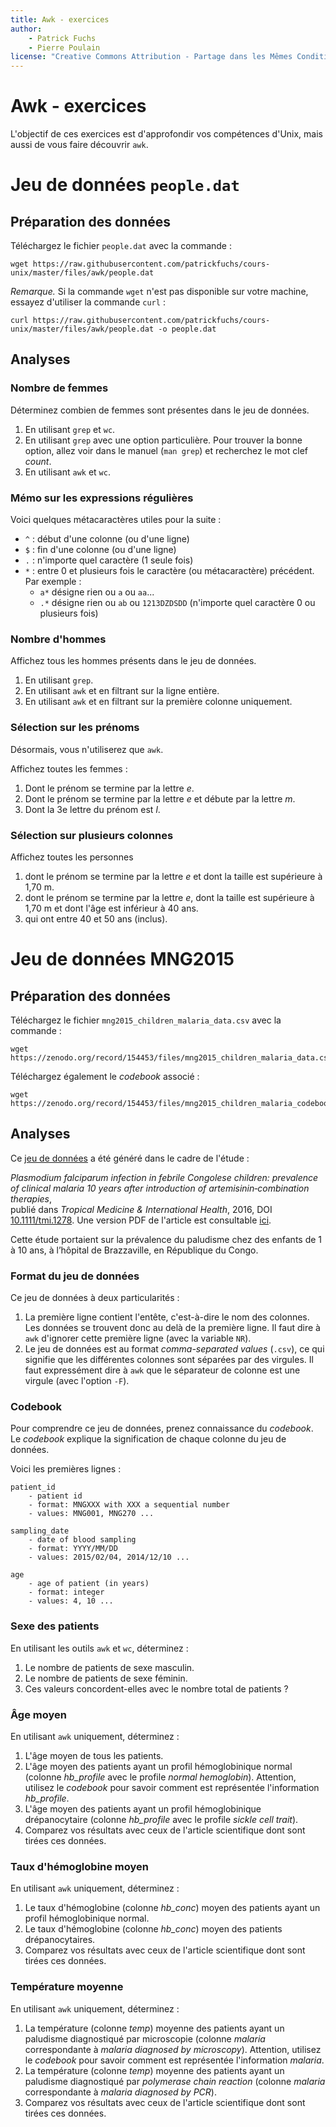 ```yaml
---
title: Awk - exercices
author:
    - Patrick Fuchs
    - Pierre Poulain
license: "Creative Commons Attribution - Partage dans les Mêmes Conditions 4.0"
---
```


# Awk - exercices

L'objectif de ces exercices est d'approfondir vos compétences d'Unix, mais aussi de vous faire découvrir `awk`.


# Jeu de données `people.dat`

## Préparation des données

Téléchargez le fichier `people.dat` avec la commande :
```
wget https://raw.githubusercontent.com/patrickfuchs/cours-unix/master/files/awk/people.dat
```

*Remarque.* Si la commande `wget` n'est pas disponible sur votre machine, essayez d'utiliser la commande `curl` :
```
curl https://raw.githubusercontent.com/patrickfuchs/cours-unix/master/files/awk/people.dat -o people.dat
```

## Analyses


### Nombre de femmes

Déterminez combien de femmes sont présentes dans le jeu de données.
1. En utilisant `grep` et `wc`.
1. En utilisant `grep` avec une option particulière. Pour trouver la bonne option, allez voir dans le manuel (`man grep`) et recherchez le mot clef *count*.
1. En utilisant `awk` et `wc`.


### Mémo sur les expressions régulières

Voici quelques métacaractères utiles pour la suite :
- `^` : début d'une colonne (ou d'une ligne)
- `$` : fin d'une colonne (ou d'une ligne)
- `.` : n'importe quel caractère (1 seule fois)
- `*` : entre 0 et plusieurs fois le caractère (ou métacaractère) précédent.
    Par exemple :
    + `a*` désigne rien ou `a` ou `aa`...
    + `.*` désigne rien ou `ab` ou `1213DZDSDD` (n'importe quel caractère 0 ou plusieurs fois)

### Nombre d'hommes

Affichez tous les hommes présents dans le jeu de données.
1. En utilisant `grep`.
1. En utilisant `awk` et en filtrant sur la ligne entière.
1. En utilisant `awk` et en filtrant sur la première colonne uniquement.


### Sélection sur les prénoms

Désormais, vous n'utiliserez que `awk`.

Affichez toutes les femmes :
1. Dont le prénom se termine par la lettre *e*.
1. Dont le prénom se termine par la lettre *e* et débute par la lettre *m*.
1. Dont la 3e lettre du prénom est *l*.


### Sélection sur plusieurs colonnes

Affichez toutes les personnes
1. dont le prénom se termine par la lettre *e* et dont la taille est supérieure à 1,70 m.
1. dont le prénom se termine par la lettre *e*, dont la taille est supérieure à 1,70 m et dont l'âge est inférieur à 40 ans.
1. qui ont entre 40 et 50 ans (inclus).


# Jeu de données MNG2015

## Préparation des données

Téléchargez le fichier `mng2015_children_malaria_data.csv` avec la commande :
```
wget https://zenodo.org/record/154453/files/mng2015_children_malaria_data.csv
```

Téléchargez également le *codebook* associé :
```
wget https://zenodo.org/record/154453/files/mng2015_children_malaria_codebook.txt
```


## Analyses

Ce [jeu de données](https://zenodo.org/record/154453/) a été généré dans le cadre de l'étude :

*Plasmodium falciparum infection in febrile Congolese children: prevalence of clinical malaria 10 years after introduction of artemisinin‐combination therapies*,  
publié dans *Tropical Medicine & International Health*, 2016, DOI [10.1111/tmi.1278](https://doi.org/10.1111/tmi.12786). Une version PDF de l'article est consultable [ici](http://cupnet.net/docs/Etoka-Beka_2016_TMIH.pdf).

Cette étude portaient sur la prévalence du paludisme chez des enfants de 1 à 10 ans, à l’hôpital de Brazzaville, en République du Congo.


### Format du jeu de données

Ce jeu  de données à deux particularités :
1. La première ligne contient l'entête, c'est-à-dire le nom des colonnes. Les données se trouvent donc au delà de la première ligne. Il faut dire à `awk` d'ignorer cette première ligne (avec la variable `NR`).
2. Le jeu de données est au format *comma-separated values* (`.csv`), ce qui signifie que les différentes colonnes sont séparées par des virgules. Il faut expressément dire à `awk` que le séparateur de colonne est une virgule (avec l'option `-F`).


### Codebook

Pour comprendre ce jeu de données, prenez connaissance du *codebook*. Le *codebook* explique la signification de chaque colonne du jeu de données.

Voici les premières lignes :
```
patient_id
    - patient id
    - format: MNGXXX with XXX a sequential number
    - values: MNG001, MNG270 ...

sampling_date
    - date of blood sampling
    - format: YYYY/MM/DD
    - values: 2015/02/04, 2014/12/10 ...

age
    - age of patient (in years)
    - format: integer
    - values: 4, 10 ...
```


### Sexe des patients

En utilisant les outils `awk` et `wc`, déterminez :

1. Le nombre de patients de sexe masculin.
1. Le nombre de patients de sexe féminin.
1. Ces valeurs concordent-elles avec le nombre total de patients ?


### Âge moyen

En utilisant `awk` uniquement, déterminez :

1. L'âge moyen de tous les patients.
1. L'âge moyen des patients ayant un profil hémoglobinique normal (colonne *hb_profile* avec le profile *normal hemoglobin*). Attention, utilisez le *codebook* pour savoir comment est représentée l'information *hb_profile*.
1. L'âge moyen des patients ayant un profil hémoglobinique drépanocytaire (colonne *hb_profile* avec le profile *sickle cell trait*).
1. Comparez vos résultats avec ceux de l'article scientifique dont sont tirées ces données.


### Taux d'hémoglobine moyen

En utilisant `awk` uniquement, déterminez :

1. Le taux d'hémoglobine (colonne *hb_conc*) moyen des patients ayant un profil hémoglobinique normal.
1. Le taux d'hémoglobine (colonne *hb_conc*) moyen des patients drépanocytaires.
1. Comparez vos résultats avec ceux de l'article scientifique dont sont tirées ces données.


### Température moyenne

En utilisant `awk` uniquement, déterminez :

1. La température (colonne *temp*) moyenne des patients ayant un paludisme diagnostiqué par microscopie (colonne *malaria* correspondante à *malaria diagnosed by microscopy*). Attention, utilisez le *codebook* pour savoir comment est représentée l'information *malaria*.
1. La température (colonne *temp*) moyenne des patients ayant un paludisme diagnostiqué par *polymerase chain reaction* (colonne *malaria* correspondante à *malaria diagnosed by PCR*).
1. Comparez vos résultats avec ceux de l'article scientifique dont sont tirées ces données.
